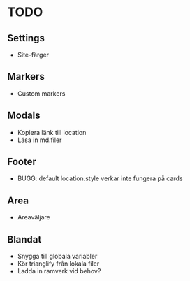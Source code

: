 # TODO

## Settings

* Site-färger

## Markers

* Custom markers

## Modals

* Kopiera länk till location
* Läsa in md.filer

## Footer

* BUGG: default location.style verkar inte fungera på cards

## Area

* Areaväljare

## Blandat

* Snygga till globala variabler
* Kör trianglify från lokala filer
* Ladda in ramverk vid behov?
